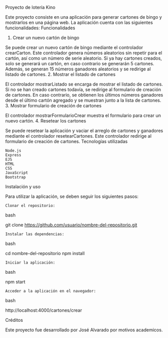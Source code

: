 Proyecto de lotería Kino

Este proyecto consiste en una aplicación para generar cartones de bingo y mostrarlos en una página web. La aplicación cuenta con las siguientes funcionalidades:
Funcionalidades
1. Crear un nuevo cartón de bingo

Se puede crear un nuevo cartón de bingo mediante el controlador crearCarton. Este controlador genera números aleatorios sin repetir para el cartón, así como un número de serie aleatorio. Si ya hay cartones creados, solo se generará un cartón, en caso contrario se generarán 5 cartones. Además, se generan 15 números ganadores aleatorios y se redirige al listado de cartones.
2. Mostrar el listado de cartones

El controlador mostrarListado se encarga de mostrar el listado de cartones. Si no se han creado cartones todavía, se redirige al formulario de creación de cartones. En caso contrario, se obtienen los últimos números ganadores desde el último cartón agregado y se muestran junto a la lista de cartones.
3. Mostrar formulario de creación de cartones

El controlador mostrarFormularioCrear muestra el formulario para crear un nuevo cartón.
4. Resetear los cartones

Se puede resetear la aplicación y vaciar el arreglo de cartones y ganadores mediante el controlador resetearCartones. Este controlador redirige al formulario de creación de cartones.
Tecnologías utilizadas

    Node.js
    Express
    EJS
    HTML
    CSS
    JavaScript
    Bootstrap

Instalación y uso

Para utilizar la aplicación, se deben seguir los siguientes pasos:

    Clonar el repositorio:

bash

git clone https://github.com/usuario/nombre-del-repositorio.git

    Instalar las dependencias:

bash

cd nombre-del-repositorio
npm install

    Iniciar la aplicación:

bash

npm start

    Acceder a la aplicación en el navegador:

bash

http://localhost:4000/cartones/crear


Créditos

Este proyecto fue desarrollado por José Alvarado por motivos academicos.

